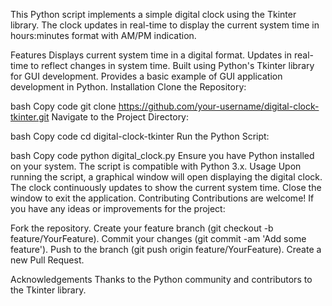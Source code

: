 This Python script implements a simple digital clock using the Tkinter library. The clock updates in real-time to display the current system time in hours:minutes
format with AM/PM indication.

Features
Displays current system time in a digital format.
Updates in real-time to reflect changes in system time.
Built using Python's Tkinter library for GUI development.
Provides a basic example of GUI application development in Python.
Installation
Clone the Repository:

bash
Copy code
git clone https://github.com/your-username/digital-clock-tkinter.git
Navigate to the Project Directory:

bash
Copy code
cd digital-clock-tkinter
Run the Python Script:

bash
Copy code
python digital_clock.py
Ensure you have Python installed on your system. The script is compatible with Python 3.x.
Usage
Upon running the script, a graphical window will open displaying the digital clock.
The clock continuously updates to show the current system time.
Close the window to exit the application.
Contributing
Contributions are welcome! If you have any ideas or improvements for the project:

Fork the repository.
Create your feature branch (git checkout -b feature/YourFeature).
Commit your changes (git commit -am 'Add some feature').
Push to the branch (git push origin feature/YourFeature).
Create a new Pull Request.

Acknowledgements
Thanks to the Python community and contributors to the Tkinter library.
